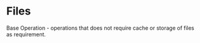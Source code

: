 # Files
Base Operation - operations that does not require cache or 
storage of files as requirement.